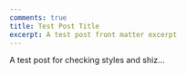 ```yaml
---
comments: true
title: Test Post Title
excerpt: A test post front matter excerpt
---
```


A test post for checking styles and shiz...